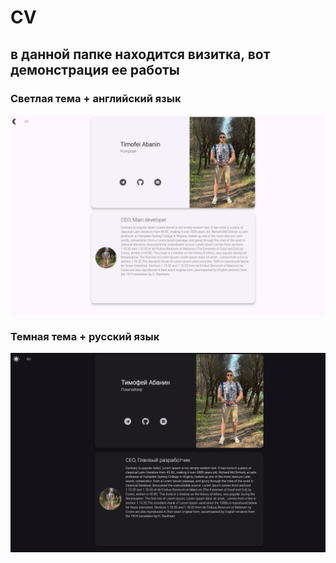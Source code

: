 # CV 

## в данной папке находится визитка, вот демонстрация ее работы

### Светлая тема + английский язык
![Скриншот](docs/cv1.jpg)

### Темная тема + русский язык
![Скриншот](docs/cv2.jpg)
